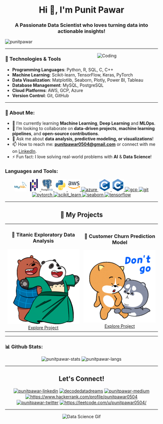 <h1 align="center">Hi 👋, I'm Punit Pawar</h1>
<h3 align="center">A Passionate Data Scientist who loves turning data into actionable insights!</h3>


<p align="left"> <img src="https://komarev.com/ghpvc/?username=Punitpawar5&label=Profile%20views&color=0e75b6&style=flat" alt="punitpawar" /> </p>

---
<img align="right" alt="Coding" width="200" src="https://media.giphy.com/media/SvckSy7fFviqrq8ClF/giphy.gif">

### 🔧 Technologies & Tools
- **Programming Languages**: Python, R, SQL, C, C++
- **Machine Learning**: Scikit-learn, TensorFlow, Keras, PyTorch
- **Data Visualization**: Matplotlib, Seaborn, Plotly, Power BI, Tableau
- **Database Management**: MySQL, PostgreSQL
- **Cloud Platforms**: AWS, GCP, Azure
- **Version Control**: Git, GitHub

---

### 🌟 About Me:

- 🌱 I’m currently learning  **Machine Learning**, **Deep Learning** and **MLOps**.
- 👯 I’m looking to collaborate on **data-driven projects**, **machine learning pipelines**, and **open-source contributions**.
- 💬 Ask me about **data analysis, predictive modeling, or visualizations**!
- 📫 How to reach me: **punitpawar0504@gmail.com** or connect with me on [LinkedIn](https://www.linkedin.com/in/punit-pawar5).
- ⚡ Fun fact: I love solving real-world problems with **AI** & **Data Science**!

<h3 align="left">Languages and Tools:</h3>
<p align="center"> <img src="https://raw.githubusercontent.com/devicons/devicon/master/icons/mysql/mysql-original-wordmark.svg" alt="mysql" width="40" height="40"/> </a> <a href="https://pandas.pydata.org/" target="_blank" rel="noreferrer"> <img src="https://raw.githubusercontent.com/devicons/devicon/2ae2a900d2f041da66e950e4d48052658d850630/icons/pandas/pandas-original.svg" alt="pandas" width="40" height="40"/> </a> <a href="https://www.postgresql.org" target="_blank" rel="noreferrer"> <img src="https://raw.githubusercontent.com/devicons/devicon/master/icons/postgresql/postgresql-original-wordmark.svg" alt="postgresql" width="40" height="40"/> </a> <a href="https://www.python.org" target="_blank" rel="noreferrer"> <img src="https://raw.githubusercontent.com/devicons/devicon/master/icons/python/python-original.svg" alt="python" width="40" height="40"/> </a> <a href="https://pytorch.org/" target="_blank" rel="noreferrer"> <a href="https://aws.amazon.com" target="_blank" rel="noreferrer"> <img src="https://raw.githubusercontent.com/devicons/devicon/master/icons/amazonwebservices/amazonwebservices-original-wordmark.svg" alt="aws" width="40" height="40"/> </a> <a href="https://azure.microsoft.com/en-in/" target="_blank" rel="noreferrer"> <img src="https://www.vectorlogo.zone/logos/microsoft_azure/microsoft_azure-icon.svg" alt="azure" width="40" height="40"/> </a> <a href="https://www.cprogramming.com/" target="_blank" rel="noreferrer"> <img src="https://raw.githubusercontent.com/devicons/devicon/master/icons/c/c-original.svg" alt="c" width="40" height="40"/> </a> <a href="https://www.w3schools.com/cpp/" target="_blank" rel="noreferrer"> <img src="https://raw.githubusercontent.com/devicons/devicon/master/icons/cplusplus/cplusplus-original.svg" alt="cplusplus" width="40" height="40"/> </a> <a href="https://cloud.google.com" target="_blank" rel="noreferrer"> <img src="https://www.vectorlogo.zone/logos/google_cloud/google_cloud-icon.svg" alt="gcp" width="40" height="40"/> </a> <a href="https://git-scm.com/" target="_blank" rel="noreferrer"> <img src="https://www.vectorlogo.zone/logos/git-scm/git-scm-icon.svg" alt="git" width="40" height="40"/> </a> <a href="https://www.mysql.com/" target="_blank" rel="noreferrer">  <img src="https://www.vectorlogo.zone/logos/pytorch/pytorch-icon.svg" alt="pytorch" width="40" height="40"/> </a> <a href="https://scikit-learn.org/" target="_blank" rel="noreferrer"> <img src="https://upload.wikimedia.org/wikipedia/commons/0/05/Scikit_learn_logo_small.svg" alt="scikit_learn" width="40" height="40"/> </a> <a href="https://seaborn.pydata.org/" target="_blank" rel="noreferrer"> <img src="https://seaborn.pydata.org/_images/logo-mark-lightbg.svg" alt="seaborn" width="40" height="40"/> </a> <a href="https://www.tensorflow.org" target="_blank" rel="noreferrer"> <img src="https://www.vectorlogo.zone/logos/tensorflow/tensorflow-icon.svg" alt="tensorflow" width="40" height="40"/> </a> </p>

---

<h2 align="center">💼 My Projects</h2>

<div align="center">
  <table>
    <tr>
      <td width="50%">
        <h3 align="center">🔎 Titanic Exploratory Data Analysis</h3>
        <div align="center">
          <img src="https://github.com/Punitpawar5/Titanic-dataset/blob/main/cartoon-network-escandalosos.gif" width="300" alt="The Project"/>
          <br />
          <a href="https://github.com/Punitpawar5/Titanic-dataset" target="_blank">Explore Project</a>
        </div>
      </td>
      <td width="50%">
        <h3 align="center">🤖 Customer Churn Prediction Model</h3>
        <div align="center">
          <img src="https://github.com/Punitpawar5/Customer-Churn-Prediction/blob/main/bank%20to%20costumer.gif" width="300" alt="Bank to Customers"/>
          <br />
          <a href="https://github.com/Punitpawar5/Customer-Churn-Prediction" target="_blank">Explore Project</a>
        </div>
      </td>
    </tr>
  </table>
</div>

---

### 📊 Github Stats:

<p align="center">
  <img height="160em" src="https://github-readme-stats.vercel.app/api?username=Punitpawar5&show_icons=true&theme=tokyonight&include_all_commits=true&count_private=true" alt="punitpawar-stats"/>
  <img height="160em" src="https://github-readme-stats.vercel.app/api/top-langs/?username=Punitpawar5&layout=compact&langs_count=8&theme=tokyonight" alt="punitpawar-langs"/>
</p>

---

<h2 align="center">Let's Connect!</h2>

<p align="center">
  <a href="https://linkedin.com/in/punit-pawar5" target="blank"><img align="center" src="https://cdn.jsdelivr.net/npm/simple-icons@v3/icons/linkedin.svg" alt="punitpawar-linkedin" height="30" width="30" /></a>
  <a href="https://www.youtube.com/c/decodedatadreams" target="blank"><img align="center" src="https://raw.githubusercontent.com/rahuldkjain/github-profile-readme-generator/master/src/images/icons/Social/youtube.svg" alt="decodedatadreams" height="30" width="40" /></a>
  <a href="https://medium.com/@punitpawar0504" target="blank"><img align="center" src="https://cdn.jsdelivr.net/npm/simple-icons@v3/icons/medium.svg" alt="punitpawar-medium" height="30" width="30" /></a>
  <a href="https://www.hackerrank.com/https://www.hackerrank.com/profile/punitpawar0504" target="blank"><img align="center" src="https://raw.githubusercontent.com/rahuldkjain/github-profile-readme-generator/master/src/images/icons/Social/hackerrank.svg" alt="https://www.hackerrank.com/profile/punitpawar0504" height="30" width="40" /></a>
  <a href="https://twitter.com/@Punitwts" target="blank"><img align="center" src="https://cdn.jsdelivr.net/npm/simple-icons@v3/icons/twitter.svg" alt="punitpawar-twitter" height="30" width="30" /></a>
  <a href="https://www.leetcode.com/https://leetcode.com/u/punitpawar0504/" target="blank"><img align="center" src="https://raw.githubusercontent.com/rahuldkjain/github-profile-readme-generator/master/src/images/icons/Social/leet-code.svg" alt="https://leetcode.com/u/punitpawar0504/" height="30" width="40" /></a>
</p>

---

<p align="center">
  <img src="https://media.tenor.com/whgQwNlVvNkAAAAi/xero-code.gif" width="300" alt="Data Science Gif"/>
</p>
